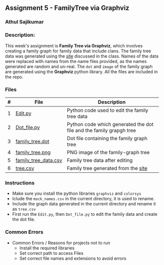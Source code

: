 ## Assignment 5 - FamilyTree via Graphviz
### Athul Sajikumar
### Description:

This week's assignment is **Family Tree via Graphviz**, which involves creating a family graph for family data that include clans. The family tree data was generated using the [site](http://mcdemarco.net/tools/family-tree-generator/lineage.html) discussed in the class. Names of the data were replaced with names from the name files provided, as the names generated are random and un-real. The `dot` and `image` of the family graph are generated using the **Graphviz** python library. All the files are included in the repo.

### Files


|   #   | File            | Description                                        |
| :---: | --------------- | -------------------------------------------------- |
|   1   |[Edit.py](./Edit.py)        | Python code used to edit the family tree data      |
|   2   | [Dot_file.py](./Dot_file.py)  | Python code which generated the dot file and the family grapgh tree        |
|   3   | [family_tree.dot](./family_tree.dot) | Dot file containing the family graph tree |
|   4   | [family_tree.png](./family_tree.png) | PNG image of the family-graph tree |
|   5   | [family_tree_data.csv](./family_tree_data.csv) | Family tree data after editing  |
|   6   | [tree.csv](./tree.csv) | Family tree generated from the [site](http://mcdemarco.net/tools/family-tree-generator/lineage.html) |

### Instructions

- Make sure you install the python libraries `graphviz` and `colorsys`
- Iclude the `mock_names.csv` in the current directory, it is used to rename.
- Include the graph data generated in the current directory and rename it as `tree.csv`
- First run the `Edit.py`, then `Dot_file.py` to edit the family data and create the dot file.

### Common Errors

- Common Errors / Reasons for projects not to run
    - Install the required libraries
    - Set correct path to access Files
    - Set correct file names and extensions to avoid errors
